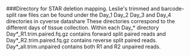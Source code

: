 ###Directory for STAR deletion mapping.
Leslie's trimmed and barcode-split raw files can be found under the Day_1 Day_2 Day_3 and Day_4 directories in cyverse datashare
These directories correspond to the different days of tissue collection.
Within each Day_* directory Day*_R1.trim.paired.fq.gz contains forward split paired reads and Day*_R2.trim.paired.fq.gz contains reverse split paired reads.
Day*_all.trim.unpaired contains both R1 and R2 unpaired reads. 
